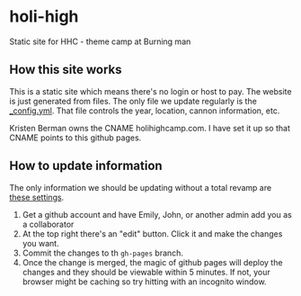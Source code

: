 # holi-high
Static site for HHC - theme camp at Burning man

## How this site works
This is a static site which means there's no login or host to pay. The website is just generated from files. The only file we update regularly is the [_config.yml](https://github.com/emilymcmahon/holi-high/blob/gh-pages/_config.yml). That file controls the year, location, cannon information, etc.

Kristen Berman owns the CNAME holihighcamp.com. I have set it up so that CNAME points to this github pages. 

## How to update information
The only information we should be updating without a total revamp are [these settings](https://github.com/emilymcmahon/holi-high/blob/gh-pages/_config.yml#L5-L17). 
1. Get a github account and have Emily, John, or another admin add you as a collaborator
1. At the top right there's an "edit" button. Click it and make the changes you want.
2. Commit the changes to th `gh-pages` branch.
4. Once the change is merged, the magic of github pages will deploy the changes and they should be viewable within 5 minutes. If not, your browser might be caching so try hitting with an incognito window. 
